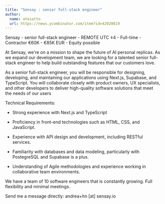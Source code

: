 ```yaml
---
title: "Sensay : senior full-stack engineer"
author:
  name: atosatto
  url: https://news.ycombinator.com/item?id=42920819
---
```

Sensay - senior full-stack engineer - REMOTE UTC ±4 - Full-time - Contractor €60K - €85K EUR - Equity possible

At Sensay, we&#x27;re on a mission to shape the future of AI personal replicas. As we expand our development team, we are looking for a talented senior full-stack engineer to help build outstanding features that our customers love.

As a senior full-stack engineer, you will be responsible for designing, developing, and maintaining our applications using Next.js, Supabase, and TypeScript. You will collaborate closely with product owners, UX specialists, and other developers to deliver high-quality software solutions that meet the needs of our users

Technical Requirements:

- Strong experience with Next.js and TypeScript

- Proficiency in front-end technologies such as HTML, CSS, and JavaScript.

- Experience with API design and development, including RESTful services.

- Familiarity with databases and data modeling, particularly with PostegreSQL and Supabase is a plus.

- Understanding of Agile methodologies and experience working in collaborative team environments.

We have a team of 10 software engineers that is constantly growing. Full flexibility and minimal meetings.

Send me a message directly: andrea+hn [at] sensay.io
<JobApplication />
